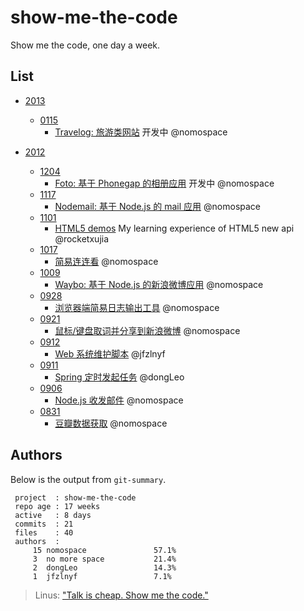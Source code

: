 show-me-the-code
================

Show me the code, one day a week.

## List

* [2013](https://github.com/sdg-sysdev/show-me-the-code/tree/master/2013)
 	- [0115](https://github.com/nomospace/travelog)
		- [Travelog: 旅游类网站](https://github.com/nomospace/travelog) 开发中 @nomospace

* [2012](https://github.com/sdg-sysdev/show-me-the-code/tree/master/2012)
 	- [1204](https://github.com/nomospace/foto)
		- [Foto: 基于 Phonegap 的相册应用](https://github.com/nomospace/foto) 开发中 @nomospace
	- [1117](https://github.com/nomospace/nodemail)
		- [Nodemail: 基于 Node.js 的 mail 应用](https://github.com/nomospace/nodemail) @nomospace
	- [1101](https://github.com/rocketxujia/html5-demos)
		- [HTML5 demos](https://github.com/rocketxujia/html5-demos) My learning experience of HTML5 new api @rocketxujia
 	- [1017](https://github.com/nomospace/match-game)
  		- [简易连连看](https://github.com/nomospace/match-game) @nomospace
 	- [1009](https://github.com/nomospace/waybo)
		- [Waybo: 基于 Node.js 的新浪微博应用](https://github.com/nomospace/waybo) @nomospace
 	- [0928](https://github.com/sdg-sysdev/show-me-the-code/tree/master/2012/0928)
		- [浏览器端简易日志输出工具](https://github.com/sdg-sysdev/show-me-the-code/tree/master/2012/0928) @nomospace
	- [0921](https://github.com/sdg-sysdev/show-me-the-code/tree/master/2012/0921)
		- [鼠标/键盘取词并分享到新浪微博](https://github.com/sdg-sysdev/show-me-the-code/tree/master/2012/0921) @nomospace
	- [0912](https://github.com/sdg-sysdev/show-me-the-code/tree/master/2012/0912)
		- [Web 系统维护脚本](https://github.com/sdg-sysdev/show-me-the-code/tree/master/2012/0912) @jfzlnyf
	- [0911](https://github.com/sdg-sysdev/show-me-the-code/tree/master/2012/0911)
		- [Spring 定时发起任务](https://github.com/sdg-sysdev/show-me-the-code/tree/master/2012/0911) @dongLeo
	- [0906](https://github.com/sdg-sysdev/show-me-the-code/tree/master/2012/0906)
		- [Node.js 收发邮件](https://github.com/sdg-sysdev/show-me-the-code/tree/master/2012/0906) @nomospace
	- [0831](https://github.com/sdg-sysdev/show-me-the-code/tree/master/2012/0831)
		- [豆瓣数据获取](https://github.com/sdg-sysdev/show-me-the-code/tree/master/2012/0831) @nomospace

## Authors

Below is the output from `git-summary`.

```
 project  : show-me-the-code
 repo age : 17 weeks
 active   : 8 days
 commits  : 21
 files    : 40
 authors  : 
     15	nomospace               57.1%
     3	no more space           21.4%
     2	dongLeo                 14.3%
     1	jfzlnyf                 7.1%
```


> Linus: ["Talk is cheap. Show me the code."](https://lkml.org/lkml/2000/8/25/132)
